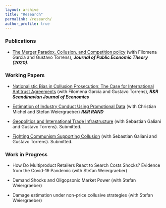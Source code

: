 ```yaml
---
layout: archive
title: "Research"
permalink: /research/
author_profile: true
---
```


### Publications

* [The Merger Paradox, Collusion, and Competition policy](https://onlinelibrary.wiley.com/doi/abs/10.1111/jpet.12448) (with Filomena Garcia and Gustavo Torrens), ***Journal of Public Economic Theory (2020).***

### Working Papers

* [Nationalistic Bias in Collusion Prosecution: The Case for International Antitrust Agreements](https://papers.ssrn.com/sol3/papers.cfm?abstract_id=2943073) (with Filomena Garcia and Gustavo Torrens), ***R&R Scandinavian Journal of Economics***

* [Estimation of Industry Conduct Using Promotional Data](https://josempazymino.github.io/files/conduct_cereal.pdf) (with Christian Michel and Stefan Weiergraeber) ***R&R RAND***

* [Geopolitics and International Trade Infrastructure](https://papers.ssrn.com/sol3/papers.cfm?abstract_id=3882736) (with Sebastian Galiani and Gustavo Torrens). Submitted.

* [Fighting Communism Supporting Collusion](https://papers.ssrn.com/sol3/papers.cfm?abstract_id=4135570) (with Sebastian Galiani and Gustavo Torrens). Submitted.

### Work in Progress

* How Do Multiproduct Retailers React to Search Costs Shocks? Evidence from the Covid-19 Pandemic (with Stefan Weiergraeber)

* Demand Shocks and Oligopsonic Market Power (with Stefan Weiergraeber)

* Damage estimation under non-price collusive strategies (with Stefan Weiergraeber)